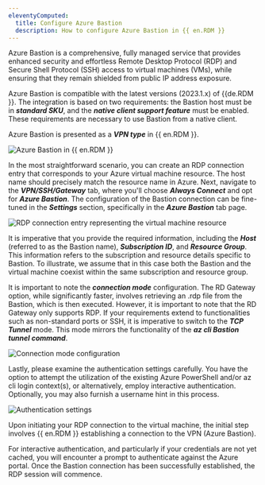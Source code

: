 ```yaml
---
eleventyComputed:
  title: Configure Azure Bastion
  description: How to configure Azure Bastion in {{ en.RDM }}
---
```

Azure Bastion is a comprehensive, fully managed service that provides enhanced security and effortless Remote Desktop Protocol (RDP) and Secure Shell Protocol (SSH) access to virtual machines (VMs), while ensuring that they remain shielded from public IP address exposure.

Azure Bastion is compatible with the latest versions (2023.1.x) of {{de.RDM }}. The integration is based on two requirements: the Bastion host must be in ***standard SKU***, and the ***native client support feature*** must be enabled. These requirements are necessary to use Bastion from a native client. 

Azure Bastion is presented as a ***VPN type*** in {{ en.RDM }}. 

![Azure Bastion in {{ en.RDM }}](https://cdnweb.devolutions.net/docs/en/kb/KB6097.png)

In the most straightforward scenario, you can create an RDP connection entry that corresponds to your Azure virtual machine resource. The host name should precisely match the resource name in Azure. Next, navigate to the ***VPN/SSH/Gateway*** tab, where you'll choose ***Always Connect*** and opt for ***Azure Bastion***. The configuration of the Bastion connection can be fine-tuned in the ***Settings*** section, specifically in the ***Azure Bastion*** tab page.

![RDP connection entry representing the virtual machine resource](https://cdnweb.devolutions.net/docs/en/kb/KB6098.png)

It is imperative that you provide the required information, including the ***Host*** (referred to as the Bastion name), ***Subscription ID***, and ***Resource Group***. This information refers to the subscription and resource details specific to Bastion. To illustrate, we assume that in this case both the Bastion and the virtual machine coexist within the same subscription and resource group.


It is important to note the ***connection mode*** configuration. The RD Gateway option, while significantly faster, involves retrieving an .rdp file from the Bastion, which is then executed. However, it is important to note that the RD Gateway only supports RDP. If your requirements extend to functionalities such as non-standard ports or SSH, it is imperative to switch to the ***TCP Tunnel*** mode. This mode mirrors the functionality of the ***az cli Bastion tunnel command***.

![Connection mode configuration](https://cdnweb.devolutions.net/docs/en/kb/KB6099.png)

Lastly, please examine the authentication settings carefully. You have the option to attempt the utilization of the existing Azure PowerShell and/or az cli login context(s), or alternatively, employ interactive authentication. Optionally, you may also furnish a username hint in this process.

![Authentication settings](https://cdnweb.devolutions.net/docs/en/kb/KB6100.png)

Upon initiating your RDP connection to the virtual machine, the initial step involves {{ en.RDM }} establishing a connection to the VPN (Azure Bastion). 

For interactive authentication, and particularly if your credentials are not yet cached, you will encounter a prompt to authenticate against the Azure portal. Once the Bastion connection has been successfully established, the RDP session will commence.

